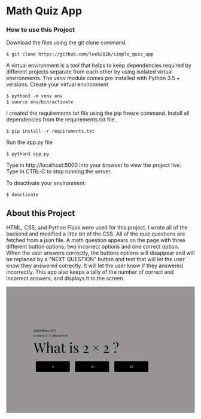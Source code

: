 # Math Quiz App

### How to use this Project
Download the files using the git clone command.
```
$ git clone https://github.com/leeb2828/simple_quiz_app
```
A virtual environment is a tool that helps to keep dependencies required by
different projects separate from each other by using isolated virtual environments.
The venv module comes pre installed with Python 3.5 + versions.
Create your virtual environment
```
$ python3 -m venv env
$ source env/bin/activate
```
I created the requirements.txt file using the pip freeze command.
Install all dependencies from the requirements.txt file.
```
$ pip install -r requirements.txt
```
Run the app.py file
```
$ python3 app.py
```
Type in http://localhost:5000 into your browser to view the project live.
Type in CTRL-C to stop running the server.

To deactivate your environment:
```
$ deactivate
```
## About this Project 
HTML, CSS, and Python Flask were used for this project. I wrote all of the backend and modified a little bit of the CSS. All of the quiz questions are fetched from a json file. A math question appears on the page with three different button options; two incorrect options and one correct option. When the user answers correctly, the buttons options will disappear and will be replaced by a "NEXT QUESTION" button and text that will let the user know they answered correctly. It will let the user know if they answered incorrectly. This app also keeps a tally of the number of correct and incorrect answers, and displays it to the screen. 
<br />

![My Quiz App](images/question.png)


